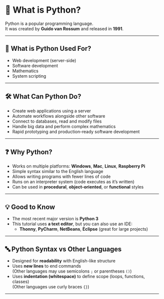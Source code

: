 # 🐍 What is Python?

Python is a popular programming language.  
It was created by **Guido van Rossum** and released in **1991**.

---

## 🚀 What is Python Used For?

- Web development (server-side)
- Software development
- Mathematics
- System scripting

---

## 🛠️ What Can Python Do?

- Create web applications using a server
- Automate workflows alongside other software
- Connect to databases, read and modify files
- Handle big data and perform complex mathematics
- Rapid prototyping and production-ready software development

---

## ❓ Why Python?

- Works on multiple platforms: **Windows**, **Mac**, **Linux**, **Raspberry Pi**
- Simple syntax similar to the English language
- Allows writing programs with fewer lines of code
- Runs on an interpreter system (code executes as it’s written)
- Can be used in **procedural**, **object-oriented**, or **functional** styles

---

## 💡 Good to Know

- The most recent major version is **Python 3**
- This tutorial uses **a text editor**, but you can also use an IDE:
  - **Thonny**, **PyCharm**, **NetBeans**, **Eclipse** (great for large projects)

---

## 🔤 Python Syntax vs Other Languages

- Designed for **readability** with English-like structure
- Uses **new lines** to end commands  
  (Other languages may use semicolons `;` or parentheses `()`)
- Uses **indentation (whitespace)** to define scope (loops, functions, classes)  
  (Other languages use curly braces `{}`)

---
